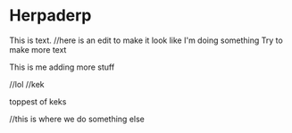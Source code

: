 # Herpaderp
This is text.
//here is an edit to make it look like I'm doing something
Try to make more text



This is me adding more stuff

//lol
//kek

toppest of keks

//this is where we do something else
